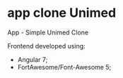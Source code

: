 # app clone Unimed
App - Simple Unimed Clone

Frontend developed using:

- Angular 7; 
- FortAwesome/Font-Awesome 5; 
